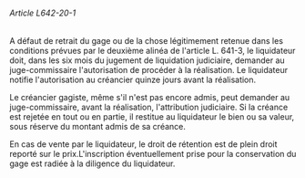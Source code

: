 ###### Article L642-20-1

A défaut de retrait du gage ou de la chose légitimement retenue dans les conditions prévues par le deuxième alinéa de l'article L. 641-3, le liquidateur doit, dans les six mois du jugement de liquidation judiciaire, demander au juge-commissaire l'autorisation de procéder à la réalisation. Le liquidateur notifie l'autorisation au créancier quinze jours avant la réalisation.

Le créancier gagiste, même s'il n'est pas encore admis, peut demander au juge-commissaire, avant la réalisation, l'attribution judiciaire. Si la créance est rejetée en tout ou en partie, il restitue au liquidateur le bien ou sa valeur, sous réserve du montant admis de sa créance.

En cas de vente par le liquidateur, le droit de rétention est de plein droit reporté sur le prix.L'inscription éventuellement prise pour la conservation du gage est radiée à la diligence du liquidateur.

